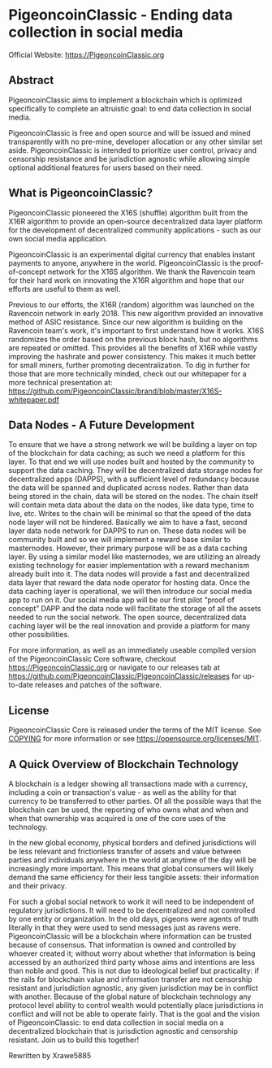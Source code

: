 PigeoncoinClassic - Ending data collection in social media
===================================================

Official Website: https://PigeoncoinClassic.org

Abstract
--------
PigeoncoinClassic aims to implement a blockchain which is optimized specifically to complete an altruistic goal: to end data collection in social media.

PigeoncoinClassic is free and open source and will be issued and mined transparently with no pre-mine, developer allocation or any other similar set aside. PigeoncoinClassic is intended to prioritize user control, privacy and censorship resistance and be jurisdiction agnostic while allowing simple optional additional features for users based on their need.

What is PigeoncoinClassic?
----------------
PigeoncoinClassic pioneered the X16S (shuffle) algorithm built from the X16R algorithm to provide an open-source decentralized data layer platform for the development of decentralized community applications - such as our own social media application.

PigeoncoinClassic is an experimental digital currency that enables instant payments to anyone, anywhere in the world. PigeoncoinClassic is the proof-of-concept network for the X16S algorithm. We thank the Ravencoin team for their hard work on innovating the X16R algorithm and hope that our efforts are useful to them as well.

Previous to our efforts, the X16R (random) algorithm was launched on the Ravencoin network in early 2018. This new algorithm provided an innovative method of ASIC resistance. Since our new algorithm is building on the Ravencoin team's work, it's important to first understand how it works. X16S randomizes the order based on the previous block hash, but no algorithms are repeated or omitted. This provides all the benefits of X16R while vastly improving the hashrate and power consistency. This makes it much better for small miners, further promoting decentralization.  To dig in further for those that are more technically minded, check out our whitepaper for a more technical presentation at: https://github.com/PigeoncoinClassic/brand/blob/master/X16S-whitepaper.pdf

Data Nodes - A Future Development
--------------------------------
To ensure that we have a strong network we will be building a layer on top of the blockchain for data caching; as such we need a platform for this layer.  To that end we will use nodes built and hosted by the community to support the data caching.  They will be decentralized data storage nodes for decentralized apps (DAPPS), with a sufficient level of redundancy because the data will be spanned and duplicated across nodes. Rather than data being stored in the chain, data will be stored on the nodes. The chain itself will contain meta data about the data on the nodes, like data type, time to live, etc. Writes to the chain will be minimal so that the speed of the data node layer will not be hindered. Basically we aim to have a fast, second layer data node network for DAPPS to run on.  These data nodes will be community built and so we will implement a reward base similar to masternodes.  However, their primary purpose will be as a data caching layer.  By using a similar model like masternodes, we are utilizing an already existing technology for easier implementation with a reward mechanism already built into it.  The data nodes will provide a fast and decentralized data layer that reward the data node operator for hosting data. Once the data caching layer is operational, we will then introduce our social media app to run on it. Our social media app will be our first pilot “proof of concept” DAPP and the data node will facilitate the storage of all the assets needed to run the social network.  The open source, decentralized data caching layer will be the real innovation and provide a platform for many other possibilities.  

For more information, as well as an immediately useable compiled version of
the PigeoncoinClassic Core software, checkout https://PigeoncoinClassic.org or navigate to our releases tab at https://github.com/PigeoncoinClassic/PigeoncoinClassic/releases for up-to-date releases and patches of the software.

License
-------
PigeoncoinClassic Core is released under the terms of the MIT license. See [COPYING](COPYING) for more
information or see https://opensource.org/licenses/MIT.

A Quick Overview of Blockchain Technology
-----------------------------------------
A blockchain is a ledger showing all transactions made with a currency, including a coin or transaction's value - as well as the ability for that currency to be transferred to other parties. Of all the possible ways that the blockchain can be used, the reporting of who owns what and when and when that ownership was acquired is one of the core uses of the technology.    

In the new global economy, physical borders and defined jurisdictions will be less relevant and frictionless transfer of assets and value between parties and individuals anywhere in the world at anytime of the day will be increasingly more important. This means that global consumers will likely demand the same efficiency for their less tangible assets: their information and their privacy.

For such a global social network to work it will need to be independent of regulatory jurisdictions.  It will need to be decentralized and not controlled by one entity or organization.  In the old days, pigeons were agents of truth literally in that they were used to send messages just as ravens were.  PigeoncoinClassic will be a blockchain where information can be trusted because of consensus. That information is owned and controlled by whoever created it; without worry about whether that information is being accessed by an authorized third party whose aims and intentions are less than noble and good. This is not due to ideological belief but practicality: if the rails for blockchain value and information transfer are not censorship resistant and jurisdiction agnostic, any given jurisdiction may be in conflict with another. Because of the global nature of blockchain technology any protocol level ability to control wealth would potentially place jurisdictions in conflict and will not be able to operate fairly.  That is the goal and the vision of PigeoncoinClassic: to end data collection in social media on a decentralized blockchain that is jurisdiction agnostic and censorship resistant.  Join us to build this together!

Rewritten by Xrawe5885
